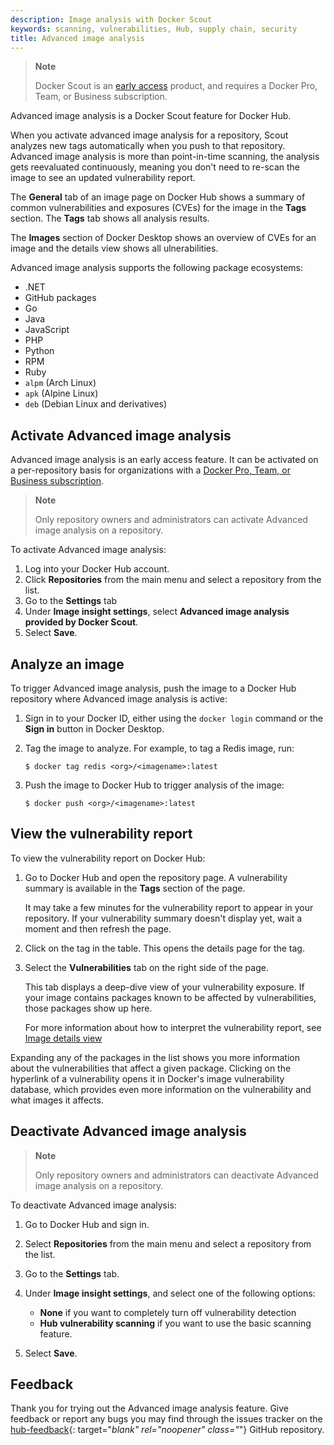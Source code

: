 ```yaml
---
description: Image analysis with Docker Scout
keywords: scanning, vulnerabilities, Hub, supply chain, security
title: Advanced image analysis
---
```


> **Note**
>
> Docker Scout is an [early access](../release-lifecycle.md#early-access-ea)
> product, and requires a Docker Pro, Team, or Business subscription.

Advanced image analysis is a Docker Scout feature for Docker Hub.

When you activate advanced image analysis for a repository, Scout analyzes new tags
automatically when you push to that repository. Advanced image analysis
is more than point-in-time scanning, the analysis gets reevaluated
continuously, meaning you don't need to re-scan the image to see an updated
vulnerability report. 

The **General** tab of an image page on Docker Hub shows a summary of common vulnerabilities and
exposures (CVEs) for the image in the **Tags** section. The **Tags** tab shows all analysis results.

The **Images** section of Docker Desktop shows an overview of CVEs for an image and the details view shows all ulnerabilities.

Advanced image analysis supports the following package ecosystems:

- .NET
- GitHub packages
- Go
- Java
- JavaScript
- PHP
- Python
- RPM
- Ruby
- `alpm` (Arch Linux)
- `apk` (Alpine Linux)
- `deb` (Debian Linux and derivatives)

## Activate Advanced image analysis

Advanced image analysis is an early access feature. It can be activated on a
per-repository basis for organizations with a
[Docker Pro, Team, or Business subscription](../subscription/index.md).

> **Note**
>
> Only repository owners and administrators can activate Advanced image analysis
> on a repository.

To activate Advanced image analysis:

1. Log into your Docker Hub account.
2. Click **Repositories** from the main menu and select a repository from the
   list.
3. Go to the **Settings** tab
4. Under **Image insight settings**, select **Advanced image analysis provided
   by Docker Scout**.
5. Select **Save**.

## Analyze an image

To trigger Advanced image analysis, push the image to a Docker Hub repository
where Advanced image analysis is active:

1. Sign in to your Docker ID, either using the `docker login` command or the
   **Sign in** button in Docker Desktop.
2. Tag the image to analyze. For example, to tag a Redis image, run:

   ```console
   $ docker tag redis <org>/<imagename>:latest
   ```

3. Push the image to Docker Hub to trigger analysis of the image:

   ```console
   $ docker push <org>/<imagename>:latest
   ```

## View the vulnerability report

To view the vulnerability report on Docker Hub:

1. Go to Docker Hub and open the repository page. A vulnerability summary is
   available in the **Tags** section of the page.

   It may take a few minutes for the vulnerability report to appear in your
   repository. If your vulnerability summary doesn't display yet, wait a moment
   and then refresh the page.

2. Click on the tag in the table. This opens the details page for the tag.

3. Select the **Vulnerabilities** tab on the right side of the page.

   This tab displays a deep-dive view of your vulnerability exposure. If your
   image contains packages known to be affected by vulnerabilities, those
   packages show up here.

   For more information about how to interpret the vulnerability report, see
   [Image details view](./image-details-view.md)

Expanding any of the packages in the list shows you more information about the
vulnerabilities that affect a given package. Clicking on the hyperlink of a
vulnerability opens it in Docker's image vulnerability database, which provides
even more information on the vulnerability and what images it affects.

## Deactivate Advanced image analysis

> **Note**
>
> Only repository owners and administrators can deactivate Advanced image
> analysis on a repository.

To deactivate Advanced image analysis:

1. Go to Docker Hub and sign in.
2. Select **Repositories** from the main menu and select a repository from the
   list.
3. Go to the **Settings** tab.
4. Under **Image insight settings**, and select one of the following options:

   - **None** if you want to completely turn off vulnerability detection
   - **Hub vulnerability scanning** if you want to use the basic scanning
     feature.

5. Select **Save**.

## Feedback

Thank you for trying out the Advanced image analysis feature. Give feedback or
report any bugs you may find through the issues tracker on the
[hub-feedback](https://github.com/docker/hub-feedback/issues){: target="_blank"
rel="noopener" class="_"} GitHub repository.
